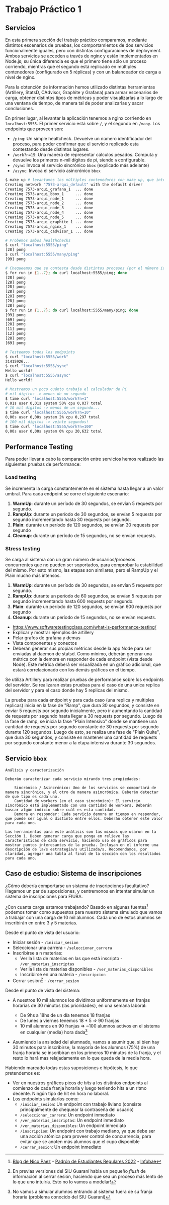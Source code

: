 # Trabajo Práctico 1

## Servicios

En esta primera sección del trabajo práctico comparamos, mediante distintos escenarios de pruebas, los comportamientos de dos servicios funcionalmente iguales, pero con distintas configuraciones de deployment. Ambos servicios se acceden a través de nginx y están implementados en Node.js; su única diferencia es que el primero tiene sólo un proceso corriendo, mientras que el segundo está replicado en múltiples contenedores (configurado en 5 réplicas) y con un balanceador de carga a nivel de nginx.

Para la obtención de información hemos utilizado distintas herramientas (Artillery, StatsD, CAdvisor, Graphite y Grafana) para armar escenarios de carga, obtener distintos tipos de métricas y poder visualizarlas a lo largo de una ventana de tiempo, de manera tal de poder analizarlas y sacar conclusiones.  

En primer lugar, al levantar la aplicación tenemos a nginx corriendo en `localhost:5555`. El primer servicio está sobre `/`, y el segundo en `/many`. Los endpoints que proveen son:

- `/ping`: Un simple healtcheck. Devuelve un número identificador del proceso, para poder confirmar que el servicio replicado esta contestando desde distintos lugares.
- `/work?n=15`: Una manera de representar cálculos pesados. Computa y devuelve los primeros n-mil dígitos de pi, siendo `n` configurable.
- `/sync`: Invoca el servicio sincrónico `bbox` (explicado más adelante)
- `/async`: Invoca el servicio asincrónico `bbox`

```zsh
$ make up # levantamos los múltiples contenedores con make up, que internamente llama a docker-compose
Creating network "7573-arqui_default" with the default driver
Creating 7573-arqui_grafana_1  ... done
Creating 7573-arqui_bbox_1     ... done
Creating 7573-arqui_node_1     ... done
Creating 7573-arqui_node_2     ... done
Creating 7573-arqui_node_3     ... done
Creating 7573-arqui_node_4     ... done
Creating 7573-arqui_node_5     ... done
Creating 7573-arqui_graphite_1 ... done
Creating 7573-arqui_nginx_1    ... done
Creating 7573-arqui_cadvisor_1 ... done

# Probemos ambos healthchecks
$ curl "localhost:5555/ping"
[28] pong
$ curl "localhost:5555/many/ping"
[99] pong

# Chequeemos que se contesta desde distintos procesos (por el número identificador)
$ for run in {1..7}; do curl localhost:5555/ping; done
[28] pong
[28] pong
[28] pong
[28] pong
[28] pong
[28] pong
[28] pong
$ for run in {1..7}; do curl localhost:5555/many/ping; done
[99] pong
[69] pong
[28] pong
[11] pong
[12] pong
[28] pong
[69] pong

# Testeemos todos los endpoints
$ curl "localhost:5555/work"
31415926...
$ curl "localhost:5555/sync"
Hello world!
$ curl "localhost:5555/async"
Hello world!

# Mostremos un poco cuánto trabaja el calculador de Pi
# mil digitos -> menos de un segundo
$ time curl "localhost:5555/work?n=1"
0,01s user 0,01s system 50% cpu 0,037 total
# 10 mil digitos -> menos de un segundo...
$ time curl "localhost:5555/work?n=10"
0,00s user 0,00s system 2% cpu 0,297 total
# 100 mil digitos -> veinte segundos!
$ time curl "localhost:5555/work?n=100"
0,00s user 0,00s system 0% cpu 20,632 total
```

## Performance Testing

Para poder llevar a cabo la comparación entre servicios hemos realizado las siguientes pruebas de performance:
### Load testing

Se incrementa la carga constantemente en el sistema hasta llegar a un valor umbral.
Para cada endpoint se corre el siguiente escenario:
1. **WarmUp**: durante un período de 30 segundos, se envían 5 requests por segundo.
2. **RampUp**: durante un período de 30 segundos, se envían 5 requests por segundo incrementando hasta 30 requests por segundo.
3. **Plain**: durante un período de 120 segundos, se envían 30 requests por segundo
4. **Cleanup**: durante un período de 15 segundos, no se envían requests.

### Stress testing
Se carga al sistema con un gran número de usuarios/procesos concurrentes que no pueden ser soportados, para comprobar la estabilidad del mismo. Por esto mismo, las etapas son similares, pero el RampUp y el Plain mucho más intensos.
1. **WarmUp**: durante un período de 30 segundos, se envían 5 requests por segundo.
2. **RampUp**: durante un período de 60 segundos, se envían 5 requests por segundo incrementando hasta 600 requests por segundo.
3. **Plain**: durante un período de 120 segundos, se envían 600 requests por segundo
4. **Cleanup**: durante un período de 15 segundos, no se envían requests.

- https://www.softwaretestingclass.com/what-is-performance-testing/
- Explicar y mostrar ejemplos de artillery
- Pelar grafos de grafana y demas
- Vista componentes y conectos
- Deberán generar sus propias métricas desde la app Node para ser enviadas al daemon de statsd. Como mínimo, deberán generar una métrica con la demora en responder de cada endpoint (vista desde Node). Este métrica deberá ser visualizada en un gráfico adicional, que estará correlacionado con los demás gráficos en el tiempo.

Se utiliza Artillery para realizar pruebas de performance sobre los endpoints del servidor. Se realizaran estas pruebas para el caso de una unica replica del servidor y para el caso donde hay 5 replicas del mismo.

La prueba para cada endpoint y para cada caso (una replica y multiples replicas) inicia en la fase de "Ramp", que dura 30 segundos, y consiste en enviar 5 requests por segundo inicialmente, pero ir aumentando la cantidad de requests por segundo hasta llegar a 30 requests por segundo. Luego de la fase de ramp, se inicia la fase "Plain Intensivo" donde se mantiene una cantidad de requests por segundo constante de 30 requests por segundo durante 120 segundos. Luego de esto, se realiza una fase de "Plain Quite", que dura 30 segundos, y consiste en mantener una cantidad de requests por segundo constante menor a la etapa intensiva durante 30 segundos.

## Servicio `bbox`

```
Análisis y caracterización

Deberán caracterizar cada servicio mirando tres propiedades:

    Sincrónico / Asincrónico: Uno de los servicios se comportará de manera sincrónica, y el otro de manera asincrónica. Deberán detectar de qué tipo es cada uno.
    Cantidad de workers (en el caso sincrónico): El servicio sincrónico está implementado con una cantidad de workers. Deberán buscar algún indicio sobre cuál es esta cantidad.
    Demora en responder: Cada servicio demora un tiempo en responder, que puede ser igual o distinto entre ellos. Deberán obtener este valor para cada uno.

Las herramientas para este análisis son las mismas que usaron en la Sección 1. Deben generar carga que ponga en relieve las características de cada servicio, haciendo uso de gráficos para mostrar puntos interesantes de la prueba. Incluyan en el informe una descripción de la/s estrategia/s utilizada/s. Recomendamos, por claridad, agregar una tabla al final de la sección con los resultados para cada uno.
```

## Caso de estudio: Sistema de inscripciones

¿Cómo debería comportarse un sistema de inscripciones facultativo? Hagamos un par de suposiciones, y centremonos en intentar simular un sistema de inscripciones para FIUBA.

¿Con cuanta carga estamos trabajando? Basado en algunas fuentes[^1] podemos tomar como supuestos para nuestro sistema simulado que vamos a trabajar con una carga de 10 mil alumnos. Cada uno de estos alumnos se inscribirán en entre 3 y 5 materias.

Desde el punto de vista del usuario:

- Iniciar sesión - `/iniciar_sesion`
- Seleccionar una carrera - `/seleccionar_carrera`
- Inscribirse a n materias:
    - Ver la lista de materias en las que está inscripto - `/ver_materias_inscriptas`
    - Ver la lista de materias disponibles - `/ver_materias_disponibles`
    - Inscribirse en una materia - `/inscripcion`
- Cerrar sesión[^2] - `/cerrar_sesion`

Desde el punto de vista del sistema:

- A nuestros 10 mil alumnos los dividimos uniformemente en franjas horarias de 30 minutos (las prioridades), en una semana laboral:
    - De 9hs a 18hs de un día tenemos 18 franjas
    - De lunes a viernes tenemos 18 * 5 => 90 franjas
    - 10 mil alumnos en 90 franjas => ~100 alumnos activos en el sistema en cualquier (media) hora dada[^3]

- Asumiendo la ansiedad del alumnado, vamos a asumir que, si bien hay 30 minutos para inscribirse, la mayoría de los alumnos (75%) de una franja horaria se inscribiran en los primeros 10 minutos de la franja, y el resto lo hará mas relajadamente en lo que queda de la media hora.

Habiendo marcado todas estas suposiciones e hipótesis, lo que pretendemos es:

- Ver en nuestros gráficos picos de _hits_ a los distintos endpoints al comienzo de cada franja horaria y luego teniendo hits a un ritmo decente. Ningún tipo de hit en hora no laboral.
- Los endpoints simularlos como:
    - `/iniciar_sesion`: Un endpoint con trabajo liviano (consiste principalmente de chequear la contraseña del usuario)
    - `/seleccionar_carrera`: Un endpoint inmediato
    - `/ver_materias_inscriptas`: Un endpoint inmediato
    - `/ver_materias_disponibles`: Un endpoint inmediato
    - `/inscripcion`: Un endpoint con trabajo mediano, ya que debe ser una acción atómica para proveer control de concurrencia, para evitar que se anoten más alumnos que el cupo disponible
    - `/cerrar_sesion`: Un endpoint inmediato

<!-- Este scenario esta modelado en `perf/siu.yaml`. -->

[^1]: [Blog de Nico Paez](https://blog.nicopaez.com/2021/05/23/sobre-las-estadisticas-de-inscriptos-en-fiuba/) - [Padrón de Estudiantes Regulares 2022](https://cms.fi.uba.ar/uploads/PADRON_DEFINITIVO_ESTUDIANTES_2022_MESAS_1_429d2abc05.pdf) - [Infobae](https://www.infobae.com/educacion/2022/05/23/63-mil-anotados-al-cbc-de-la-uba-cuales-fueron-las-carreras-mas-elegidas-las-que-mas-crecieron-y-cayeron/)

[^2]: En previas versiones del SIU Guaraní habia un pequeño _flush_ de información al cerrar sesión, haciendo que sea un proceso más lento de lo que uno intuiría. Esto no lo vamos a modelar!

[^3]: No vamos a simular alumnos entrando al sistema fuera de su franja horaria (problema conocido del SIU Guaraní)
